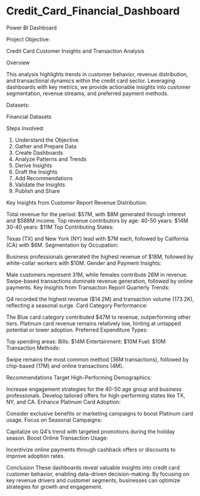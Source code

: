 # Credit_Card_Financial_Dashboard
Power BI Dashboard

Project Objective: 

Credit Card Customer Insights and Transaction Analysis

Overview

This analysis highlights trends in customer behavior, revenue distribution, and transactional dynamics within the credit card sector. Leveraging dashboards with key metrics, we provide actionable insights into customer segmentation, revenue streams, and preferred payment methods.

Datasets: 

Financial Datasets

Steps Involved:
1. Understand the Objective
2. Gather and Prepare Data
3. Create Dashboards
4. Analyze Patterns and Trends
5. Derive Insights
6. Draft the Insights
7. Add Recommendations
8. Validate the Insights
9. Publish and Share

Key Insights from Customer Report
Revenue Distribution:

Total revenue for the period: $57M, with $8M generated through interest and $588M income.
Top revenue contributors by age:
40-50 years: $14M
30-40 years: $11M
Top Contributing States:

Texas (TX) and New York (NY) lead with $7M each, followed by California (CA) with $6M.
Segmentation by Occupation:

Business professionals generated the highest revenue of $18M, followed by white-collar workers with $10M.
Gender and Payment Insights:

Male customers represent 31M, while females contribute 26M in revenue.
Swipe-based transactions dominate revenue generation, followed by online payments.
Key Insights from Transaction Report
Quarterly Trends:

Q4 recorded the highest revenue ($14.2M) and transaction volume (173.2K), reflecting a seasonal surge.
Card Category Performance:

The Blue card category contributed $47M to revenue, outperforming other tiers.
Platinum card revenue remains relatively low, hinting at untapped potential or lower adoption.
Preferred Expenditure Types:

Top spending areas:
Bills: $14M
Entertainment: $10M
Fuel: $10M
Transaction Methods:

Swipe remains the most common method (36M transactions), followed by chip-based (17M) and online transactions (4M).

Recommendations
Target High-Performing Demographics:

Increase engagement strategies for the 40-50 age group and business professionals.
Develop tailored offers for high-performing states like TX, NY, and CA.
Enhance Platinum Card Adoption:

Consider exclusive benefits or marketing campaigns to boost Platinum card usage.
Focus on Seasonal Campaigns:

Capitalize on Q4’s trend with targeted promotions during the holiday season.
Boost Online Transaction Usage:

Incentivize online payments through cashback offers or discounts to improve adoption rates.

Conclusion
These dashboards reveal valuable insights into credit card customer behavior, enabling data-driven decision-making. By focusing on key revenue drivers and customer segments, businesses can optimize strategies for growth and engagement.


